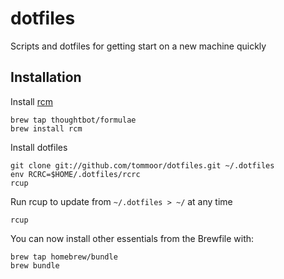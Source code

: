 # dotfiles

Scripts and dotfiles for getting start on a new machine quickly


## Installation


Install [rcm](https://github.com/thoughtbot/rcm)
```
brew tap thoughtbot/formulae
brew install rcm
```

Install dotfiles
```
git clone git://github.com/tommoor/dotfiles.git ~/.dotfiles
env RCRC=$HOME/.dotfiles/rcrc
rcup
```

Run rcup to update from `~/.dotfiles > ~/` at any time
```
rcup
```


You can now install other essentials from the Brewfile with:

```
brew tap homebrew/bundle
brew bundle
```
